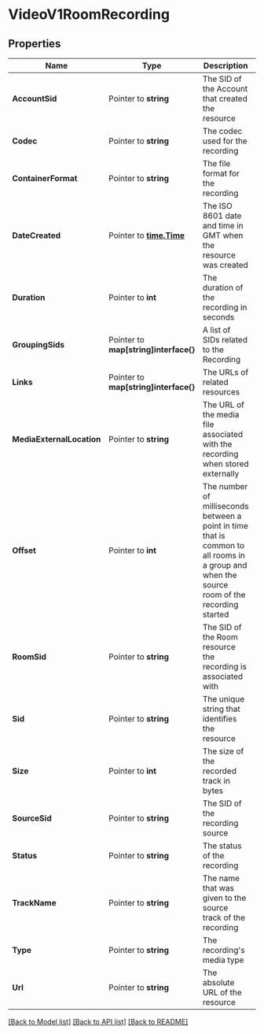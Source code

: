 # VideoV1RoomRecording

## Properties

Name | Type | Description | Notes
------------ | ------------- | ------------- | -------------
**AccountSid** | Pointer to **string** | The SID of the Account that created the resource |
**Codec** | Pointer to **string** | The codec used for the recording |
**ContainerFormat** | Pointer to **string** | The file format for the recording |
**DateCreated** | Pointer to [**time.Time**](time.Time.md) | The ISO 8601 date and time in GMT when the resource was created |
**Duration** | Pointer to **int** | The duration of the recording in seconds |
**GroupingSids** | Pointer to **map[string]interface{}** | A list of SIDs related to the Recording |
**Links** | Pointer to **map[string]interface{}** | The URLs of related resources |
**MediaExternalLocation** | Pointer to **string** | The URL of the media file associated with the recording when stored externally |
**Offset** | Pointer to **int** | The number of milliseconds between a point in time that is common to all rooms in a group and when the source room of the recording started |
**RoomSid** | Pointer to **string** | The SID of the Room resource the recording is associated with |
**Sid** | Pointer to **string** | The unique string that identifies the resource |
**Size** | Pointer to **int** | The size of the recorded track in bytes |
**SourceSid** | Pointer to **string** | The SID of the recording source |
**Status** | Pointer to **string** | The status of the recording |
**TrackName** | Pointer to **string** | The name that was given to the source track of the recording |
**Type** | Pointer to **string** | The recording's media type |
**Url** | Pointer to **string** | The absolute URL of the resource |

[[Back to Model list]](../README.md#documentation-for-models) [[Back to API list]](../README.md#documentation-for-api-endpoints) [[Back to README]](../README.md)


